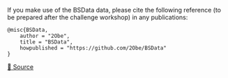 If you make use of the BSData data, please cite the following reference (to be prepared after the challenge workshop) in any publications:

```
@misc{BSData,
	author = "2Obe",
	title = "BSData",
	howpublished = "https://github.com/2Obe/BSData"
}
```

[🔗 Source](https://github.com/2Obe/BSData)
